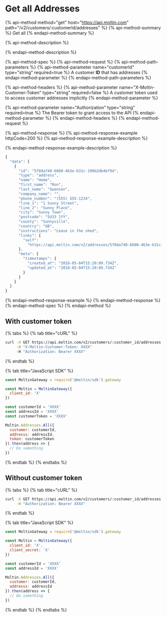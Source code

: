 # Get all Addresses

{% api-method method="get" host="https://api.moltin.com" path="/v2/customers/:customerId/addresses" %}
{% api-method-summary %}
Get all
{% endapi-method-summary %}

{% api-method-description %}

{% endapi-method-description %}

{% api-method-spec %}
{% api-method-request %}
{% api-method-path-parameters %}
{% api-method-parameter name="customerId" type="string" required=true %}
A customer **ID** that has addresses
{% endapi-method-parameter %}
{% endapi-method-path-parameters %}

{% api-method-headers %}
{% api-method-parameter name="X-Moltin-Customer-Token" type="string" required=false %}
A customer token used to access customer addresses implicitly
{% endapi-method-parameter %}

{% api-method-parameter name="Authorization" type="string" required=true %}
The Bearer token to grant access to the API
{% endapi-method-parameter %}
{% endapi-method-headers %}
{% endapi-method-request %}

{% api-method-response %}
{% api-method-response-example httpCode=200 %}
{% api-method-response-example-description %}

{% endapi-method-response-example-description %}

```javascript
{
  "data": [
    {
      "id": "5f8da740-6680-463e-b31c-190b2db4bf9d",
      "type": "address",
      "name": "Home",
      "first_name": "Ron",
      "last_name": "Swanson",
      "company_name": "",
      "phone_number": "(555) 555-1234",
      "line_1": "1 Sunny Street",
      "line_2": "Sunny Place",
      "city": "Sunny Town",
      "postcode": "SU33 1YY",
      "county": "Sunnyville",
      "country": "GB",
      "instructions": "Leave in the shed",
      "links": {
        "self":
          "https://api.moltin.com/v2/addresses/5f8da740-6680-463e-b31c-190b2db4bf9d"
      },
      "meta": {
        "timestamps": {
          "created_at": "2018-05-04T15:20:09.734Z",
          "updated_at": "2018-05-04T15:20:09.734Z"
        }
      }
    }
  ]
}
```
{% endapi-method-response-example %}
{% endapi-method-response %}
{% endapi-method-spec %}
{% endapi-method %}

## With customer token

{% tabs %}
{% tab title="cURL" %}
```bash
curl -X GET https://api.moltin.com/v2/customers/:customer_id/addresses \
     -H "X-Moltin-Customer-Token: XXXX"
     -H "Authorization: Bearer XXXX"
```
{% endtab %}

{% tab title="JavaScript SDK" %}
```javascript
const MoltinGateway = require('@moltin/sdk').gateway

const Moltin = MoltinGateway({
  client_id: 'X'
})

const customerId = 'XXXX'
const addressId = 'XXXX'
const customerToken = 'XXXX'

Moltin.Addresses.All({
  customer: customerId,
  addresss: addressId,
  token: customerToken
}).then(address => {
  // Do something
})
```
{% endtab %}
{% endtabs %}

## Without customer token

{% tabs %}
{% tab title="cURL" %}
```bash
curl -X GET https://api.moltin.com/v2/customers/:customer_id/addresses \
     -H "Authorization: Bearer XXXX"
```
{% endtab %}

{% tab title="JavaScript SDK" %}
```javascript
const MoltinGateway = require('@moltin/sdk').gateway

const Moltin = MoltinGateway({
  client_id: 'X',
  client_secret: 'X'
})

const customerId = 'XXXX'
const addressId = 'XXXX'

Moltin.Addresses.All({
  customer: customerId,
  addresss: addressId
}).then(address => {
  // Do something
})
```
{% endtab %}
{% endtabs %}

